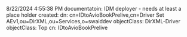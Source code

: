 8/22/2024 4:55:38 PM
documentatoin:
IDM deployer - needs at least a place holder created:
  dn: cn=IDtoAvioBookPrelive,cn=Driver Set AEv1,ou=DirXML,ou=Services,o=swaiddev
  objectClass: DirXML-Driver
  objectClass: Top
  cn: IDtoAvioBookPrelive

